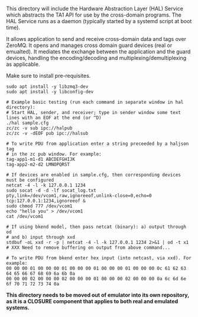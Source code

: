 This directory will include the Hardware Abstraction Layer (HAL) Service which
abstracts the TA1 API for use by the cross-domain programs. The HAL Service
runs as a daemon (typically started by a systemd script at boot time).  

It allows application to send and receive cross-domain data and tags over
ZeroMQ. It opens and manages cross domain guard devices (real or emualted). It
mediates the exchange between the application and the guard devices, handling
the encoding/decoding and multiplexing/demultiplexing as applicable.

Make sure to install pre-requisites.
```
sudo apt install -y libzmq3-dev
sudo apt install -y libconfig-dev
```

```
# Example basic testing (run each command in separate window in hal directory):
# Start HAL, sender, and receiver; type in sender window some text lines with an EOF at the end (or ^D)
./hal sample.cfg
zc/zc -v sub ipc://halpub
zc/zc -v -dEOF pub ipc://halsub

# To write PDU from application enter a string preceeded by a haljson tag
# in the zc pub window. For example:
tag-app1-m1-d1 ABCDEFGHIJK
tag-app2-m2-d2 LMNOPQRST
```

```
# If devices are enabled in sample.cfg, then corresponding devices must be configured
netcat -4 -l -k 127.0.0.1 1234
sudo socat -d -d -lf socat_log.txt pty,link=/dev/vcom1,raw,ignoreeof,unlink-close=0,echo=0 tcp:127.0.0.1:1234,ignoreeof &
sudo chmod 777 /dev/vcom1
echo "hello you" > /dev/vcom1
cat /dev/vcom1
```

```
# If using bkend model, then pass netcat (binary): a) output through od
# and b) input through xxd 
stdbuf -oL xxd -r -p | netcat -4 -l -k 127.0.0.1 1234 2>&1 | od -t x1
# XXX Need to remove buffering on output from above command...

# To write PDU from bkend enter hex input (into netcast, via xxd). For example:
00 00 00 01 00 00 00 01 00 00 00 01 00 00 00 01 00 00 00 0c 61 62 63 64 65 66 67 68 69 6a 6b 0a
00 00 00 02 00 00 00 02 00 00 00 01 00 00 00 02 00 00 00 0a 6c 6d 6e 6f 70 71 72 73 74 0a
```

**This directory needs to be moved out of emulator into its own repository, as it
is a CLOSURE component that applies to both real and emulated systems.**
